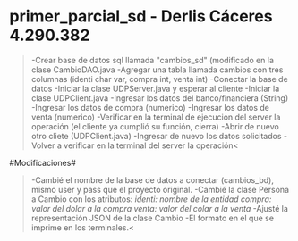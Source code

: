 # primer_parcial_sd - Derlis Cáceres 4.290.382
>-Crear base de datos sql llamada "cambios_sd" (modificado en la clase CambioDAO.java
-Agregar una tabla llamada cambios con tres columnas (identi char var, compra int, venta int)
-Conectar la base de datos
-Iniciar la clase UDPServer.java y esperar al cliente
-Iniciar la clase UDPClient.java
-Ingresar los datos del banco/financiera (String)
-Ingresar los datos de compra (numerico)
-Ingresar los datos de venta (numerico)
-Verificar en la terminal de ejecucion del server la operación
(el cliente ya cumplió su función, cierra)
-Abrir de nuevo otro cliete (UDPClient.java)
-Ingresar de nuevo los datos solicitados
-Volver a verificar en la terminal del server la operación<

#Modificaciones#
>-Cambié el nombre de la base de datos a conectar (cambios_bd), mismo user y pass que el proyecto original.
-Cambié la clase Persona a Cambio con los atributos:
    *identi: nombre de la entidad*
    *compra: valor del dolar a la compra*
    *venta: valor del colar a la venta*
-Ajusté la representación JSON de la clase Cambio
-El formato en el que se imprime en los terminales.<
